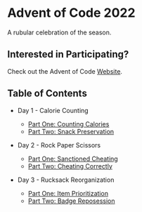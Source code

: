 # Advent of Code 2022

A rubular celebration of the season.

## Interested in Participating?

Check out the Advent of Code [Website](https://adventofcode.com/).

## Table of Contents

* Day 1 - Calorie Counting
  - [Part One: Counting Calories](scripts/1a.rb)
  - [Part Two: Snack Preservation](scripts/1b.rb)
 
* Day 2 - Rock Paper Scissors
  - [Part One: Sanctioned Cheating](scripts/2a.rb)
  - [Part Two: Cheating Correctly](scripts/2b.rb)

* Day 3 - Rucksack Reorganization
  - [Part One: Item Prioritization](scripts/3a.rb)
  - [Part Two: Badge Reposession](scripts/3b.rb)
